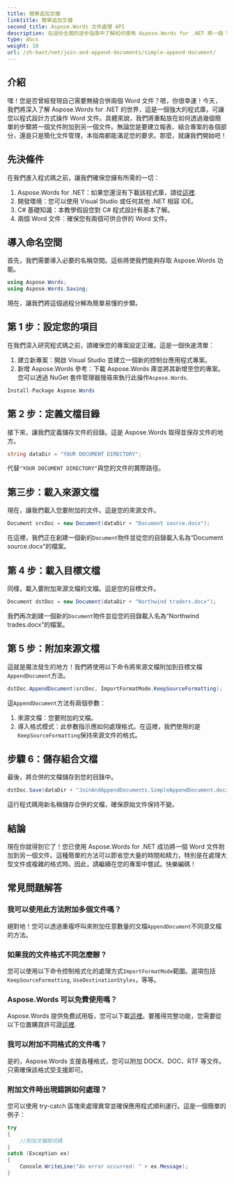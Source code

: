 ```yaml
---
title: 簡單追加文檔
linktitle: 簡單追加文檔
second_title: Aspose.Words 文件處理 API
description: 在這份全面的逐步指南中了解如何使用 Aspose.Words for .NET 將一個 Word 文件附加到另一個文件。
type: docs
weight: 10
url: /zh-hant/net/join-and-append-documents/simple-append-document/
---
```

## 介紹

嘿！您是否曾經發現自己需要無縫合併兩個 Word 文件？嗯，你很幸運！今天，我們將深入了解 Aspose.Words for .NET 的世界，這是一個強大的程式庫，可讓您以程式設計方式操作 Word 文件。具體來說，我們將重點放在如何透過幾個簡單的步驟將一個文件附加到另一個文件。無論您是要建立報表、組合專案的各個部分，還是只是簡化文件管理，本指南都能滿足您的要求。那麼，就讓我們開始吧！

## 先決條件

在我們進入程式碼之前，讓我們確保您擁有所需的一切：

1.  Aspose.Words for .NET：如果您還沒有下載該程式庫，請從[這裡](https://releases.aspose.com/words/net/).
2. 開發環境：您可以使用 Visual Studio 或任何其他 .NET 相容 IDE。
3. C# 基礎知識：本教學假設您對 C# 程式設計有基本了解。
4. 兩個 Word 文件：確保您有兩個可供合併的 Word 文件。

## 導入命名空間

首先，我們需要導入必要的名稱空間。這些將使我們能夠存取 Aspose.Words 功能。

```csharp
using Aspose.Words;
using Aspose.Words.Saving;
```

現在，讓我們將這個過程分解為簡單易懂的步驟。

## 第 1 步：設定您的項目

在我們深入研究程式碼之前，請確保您的專案設定正確。這是一個快速清單：

1. 建立新專案：開啟 Visual Studio 並建立一個新的控制台應用程式專案。
2. 新增 Aspose.Words 參考：下載 Aspose.Words 庫並將其新增至您的專案。您可以透過 NuGet 套件管理器搜尋來執行此操作`Aspose.Words`.

```csharp
Install-Package Aspose.Words
```

## 第 2 步：定義文檔目錄

接下來，讓我們定義儲存文件的目錄。這是 Aspose.Words 取得並保存文件的地方。

```csharp
string dataDir = "YOUR DOCUMENT DIRECTORY";
```

代替`"YOUR DOCUMENT DIRECTORY"`與您的文件的實際路徑。

## 第三步：載入來源文檔

現在，讓我們載入您要附加的文件。這是您的來源文件。

```csharp
Document srcDoc = new Document(dataDir + "Document source.docx");
```

在這裡，我們正在創建一個新的`Document`物件並從您的目錄載入名為“Document source.docx”的檔案。

## 第 4 步：載入目標文檔

同樣，載入要附加來源文檔的文檔。這是您的目標文件。

```csharp
Document dstDoc = new Document(dataDir + "Northwind traders.docx");
```

我們再次創建一個新的`Document`物件並從您的目錄載入名為“Northwind trades.docx”的檔案。

## 第 5 步：附加來源文檔

這就是魔法發生的地方！我們將使用以下命令將來源文檔附加到目標文檔`AppendDocument`方法。

```csharp
dstDoc.AppendDocument(srcDoc, ImportFormatMode.KeepSourceFormatting);
```

這`AppendDocument`方法有兩個參數：
1. 來源文檔：您要附加的文檔。
2. 導入格式模式：此參數指示應如何處理格式。在這裡，我們使用的是`KeepSourceFormatting`保持來源文件的格式。

## 步驟 6：儲存組合文檔

最後，將合併的文檔儲存到您的目錄中。

```csharp
dstDoc.Save(dataDir + "JoinAndAppendDocuments.SimpleAppendDocument.docx");
```

這行程式碼用新名稱儲存合併的文檔，確保原始文件保持不變。

## 結論

現在你就得到它了！您已使用 Aspose.Words for .NET 成功將一個 Word 文件附加到另一個文件。這種簡單的方法可以節省您大量的時間和精力，特別是在處理大型文件或複雜的格式時。因此，請繼續在您的專案中嘗試。快樂編碼！

## 常見問題解答

### 我可以使用此方法附加多個文件嗎？

絕對地！您可以透過重複呼叫來附加任意數量的文檔`AppendDocument`不同源文檔的方法。

### 如果我的文件格式不同怎麼辦？

您可以使用以下命令控制格式化的處理方式`ImportFormatMode`範圍。選項包括`KeepSourceFormatting`, `UseDestinationStyles`，等等。

### Aspose.Words 可以免費使用嗎？

 Aspose.Words 提供免費試用版，您可以下載[這裡](https://releases.aspose.com/)。要獲得完整功能，您需要從以下位置購買許可證[這裡](https://purchase.aspose.com/buy).

### 我可以附加不同格式的文件嗎？

是的，Aspose.Words 支援各種格式，您可以附加 DOCX、DOC、RTF 等文件。只需確保該格式受支援即可。

### 附加文件時出現錯誤如何處理？

您可以使用 try-catch 區塊來處理異常並確保應用程式順利運行。這是一個簡單的例子：

```csharp
try
{
    //附加文檔程式碼
}
catch (Exception ex)
{
    Console.WriteLine("An error occurred: " + ex.Message);
}
```